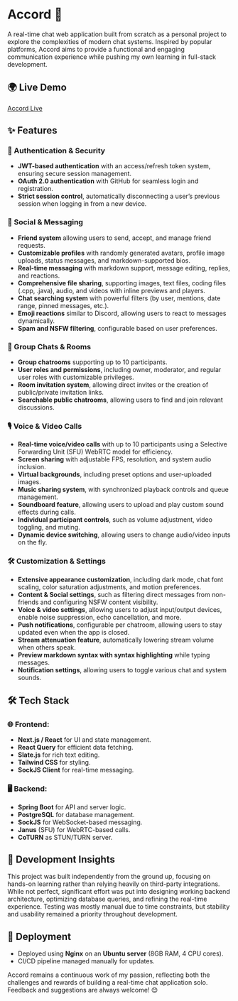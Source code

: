 # Accord 🚀

A real-time chat web application built from scratch as a personal project to explore the complexities of modern chat systems. Inspired by popular platforms, Accord aims to provide a functional and engaging communication experience while pushing my own learning in full-stack development.

## 🌍 Live Demo
[Accord Live](https://accordapp.online)

## ✨ Features

### 🔐 Authentication & Security
- **JWT-based authentication** with an access/refresh token system, ensuring secure session management.
- **OAuth 2.0 authentication** with GitHub for seamless login and registration.
- **Strict session control**, automatically disconnecting a user’s previous session when logging in from a new device.

### 👥 Social & Messaging
- **Friend system** allowing users to send, accept, and manage friend requests.
- **Customizable profiles** with randomly generated avatars, profile image uploads, status messages, and markdown-supported bios.
- **Real-time messaging** with markdown support, message editing, replies, and reactions.
- **Comprehensive file sharing**, supporting images, text files, coding files (.cpp, .java), audio, and videos with inline previews and players.
- **Chat searching system** with powerful filters (by user, mentions, date range, pinned messages, etc.).
- **Emoji reactions** similar to Discord, allowing users to react to messages dynamically.
- **Spam and NSFW filtering**, configurable based on user preferences.

### 📢 Group Chats & Rooms
- **Group chatrooms** supporting up to 10 participants.
- **User roles and permissions**, including owner, moderator, and regular user roles with customizable privileges.
- **Room invitation system**, allowing direct invites or the creation of public/private invitation links.
- **Searchable public chatrooms**, allowing users to find and join relevant discussions.

### 🎙️ Voice & Video Calls
- **Real-time voice/video calls** with up to 10 participants using a Selective Forwarding Unit (SFU) WebRTC model for efficiency.
- **Screen sharing** with adjustable FPS, resolution, and system audio inclusion.
- **Virtual backgrounds**, including preset options and user-uploaded images.
- **Music sharing system**, with synchronized playback controls and queue management.
- **Soundboard feature**, allowing users to upload and play custom sound effects during calls.
- **Individual participant controls**, such as volume adjustment, video toggling, and muting.
- **Dynamic device switching**, allowing users to change audio/video inputs on the fly.

### 🛠️ Customization & Settings
- **Extensive appearance customization**, including dark mode, chat font scaling, color saturation adjustments, and motion preferences.
- **Content & Social settings**, such as filtering direct messages from non-friends and configuring NSFW content visibility.
- **Voice & video settings**, allowing users to adjust input/output devices, enable noise suppression, echo cancellation, and more.
- **Push notifications**, configurable per chatroom, allowing users to stay updated even when the app is closed.
- **Stream attenuation feature**, automatically lowering stream volume when others speak.
- **Preview markdown syntax with syntax highlighting** while typing messages.
- **Notification settings**, allowing users to toggle various chat and system sounds.

## 🛠 Tech Stack

### 🌐 Frontend:
- **Next.js / React** for UI and state management.
- **React Query** for efficient data fetching.
- **Slate.js** for rich text editing.
- **Tailwind CSS** for styling.
- **SockJS Client** for real-time messaging.

### 🖥 Backend:
- **Spring Boot** for API and server logic.
- **PostgreSQL** for database management.
- **SockJS** for WebSocket-based messaging.
- **Janus** (SFU) for WebRTC-based calls.
- **CoTURN** as STUN/TURN server.

## 📌 Development Insights
This project was built independently from the ground up, focusing on hands-on learning rather than relying heavily on third-party integrations. While not perfect, significant effort was put into designing working backend architecture, optimizing database queries, and refining the real-time experience. Testing was mostly manual due to time constraints, but stability and usability remained a priority throughout development.

## 🚀 Deployment
- Deployed using **Nginx** on an **Ubuntu server** (8GB RAM, 4 CPU cores).
- CI/CD pipeline managed manually for updates.

Accord remains a continuous work of my passion, reflecting both the challenges and rewards of building a real-time chat application solo. Feedback and suggestions are always welcome! 😊

